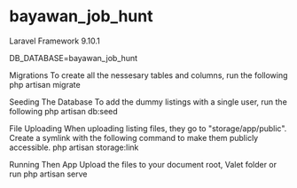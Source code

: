 ﻿# bayawan_job_hunt
Laravel Framework 9.10.1

DB_DATABASE=bayawan_job_hunt

Migrations
To create all the nessesary tables and columns, run the following
php artisan migrate

Seeding The Database
To add the dummy listings with a single user, run the following
php artisan db:seed

File Uploading
When uploading listing files, they go to "storage/app/public". Create a symlink with the following command to make them publicly accessible.
php artisan storage:link

Running Then App
Upload the files to your document root, Valet folder or run
php artisan serve
